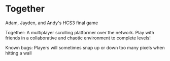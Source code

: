 # Together
Adam, Jayden, and Andy's HCS3 final game

Together: A multiplayer scrolling platformer over the network. Play with friends in a collaborative and chaotic environment to complete levels!

Known bugs:
  Players will sometimes snap up or down too many pixels when hitting a wall

